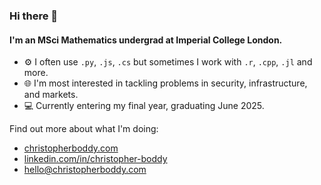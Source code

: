 ### Hi there 👋

#### I'm an MSci Mathematics undergrad at Imperial College London.

- ⚙️ I often use `.py`, `.js`, `.cs` but sometimes I work with `.r`, `.cpp`, `.jl` and more.
- 🌐 I'm most interested in tackling problems in security, infrastructure, and markets.
- :computer: Currently entering my final year, graduating June 2025.

Find out more about what I'm doing: 
- [christopherboddy.com](https://www.christopherboddy.com)
- [linkedin.com/in/christopher-boddy](https://linkedin.com/in/christopher-boddy)
- [hello@christopherboddy.com](mailto:hello@christopherboddy.com)

